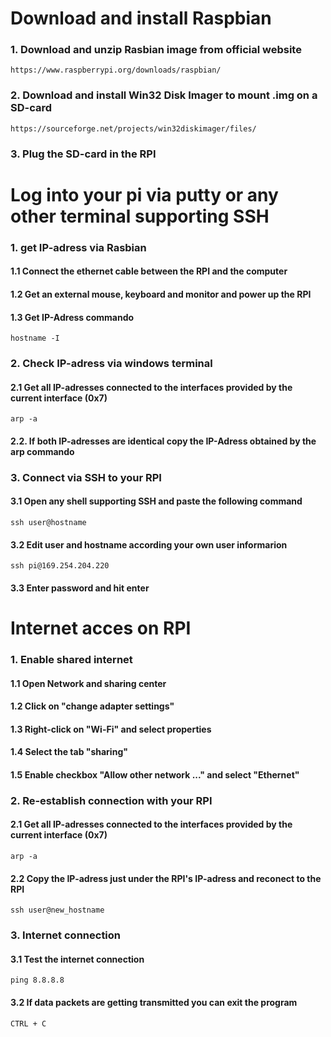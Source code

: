 # Download and install Raspbian #
### 1. Download and unzip Rasbian image from official website ###
	https://www.raspberrypi.org/downloads/raspbian/
### 2. Download and install Win32 Disk Imager to mount .img on a SD-card
	https://sourceforge.net/projects/win32diskimager/files/
### 3. Plug the SD-card in the RPI ###
# Log into your pi via putty or any other terminal supporting SSH #
### 1. get IP-adress via Rasbian ###
#### 1.1 Connect the ethernet cable between the RPI and the computer ####
#### 1.2 Get an external mouse, keyboard and monitor and power up the RPI ####
#### 1.3 Get IP-Adress commando ####
	hostname -I

### 2. Check IP-adress via windows terminal ###
#### 2.1 Get all IP-adresses connected to the interfaces provided by the current interface (0x7) ####
	arp -a
#### 2.2. If both IP-adresses are identical copy the IP-Adress obtained by the arp commando ####

### 3. Connect via SSH to your RPI ###
#### 3.1 Open any shell supporting SSH and paste the following command ####
	ssh user@hostname
#### 3.2 Edit user and hostname according your own user informarion ####
	ssh pi@169.254.204.220
#### 3.3  Enter password and hit enter ####

# Internet acces on RPI #
### 1. Enable shared internet ###
#### 1.1 Open Network and sharing center ####
#### 1.2 Click on "change adapter settings" ####
#### 1.3 Right-click on "Wi-Fi" and select properties ####
#### 1.4 Select the tab "sharing" ####
#### 1.5 Enable checkbox "Allow other network ..." and select "Ethernet" ####

### 2. Re-establish connection with your RPI ###
#### 2.1 Get all IP-adresses connected to the interfaces provided by the current interface (0x7) ####
	arp -a
#### 2.2 Copy the IP-adress just under the RPI's IP-adress and reconect to the RPI ####
	ssh user@new_hostname

### 3. Internet connection ####
#### 3.1 Test the internet connection ####
	ping 8.8.8.8
#### 3.2 If data packets are getting transmitted you can exit the program ####
	CTRL + C



